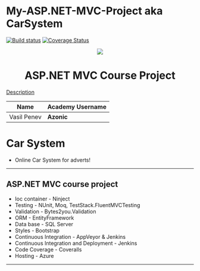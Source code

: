 # My-ASP.NET-MVC-Project aka CarSystem

[![Build status](https://ci.appveyor.com/api/projects/status/g84rboes8vytvasf?svg=true)](https://ci.appveyor.com/project/Azonic89/my-asp-net-mvc-project)  [![Coverage Status](https://coveralls.io/repos/github/Azonic89/My-ASP.NET-MVC-Project/badge.svg?branch=master)](https://coveralls.io/github/Azonic89/My-ASP.NET-MVC-Project?branch=master)


<p align="center">
<a href="http://academy.telerik.com/">
<img src="https://camo.githubusercontent.com/08ecbe7b67d65cc7c6990787e2836b27b4296f2d/68747470733a2f2f7261772e6769746875622e636f6d2f666c65787472792f54656c6572696b2d41636164656d792f6d61737465722f50726f6772616d6d696e6725323077697468253230432532332f436f6465732f4f746865722f54656c6572696b2e706e67"/>
</a>


<h1 align="center">ASP.NET MVC Course Project</h1>

[Description](https://github.com/TelerikAcademy/ASP.NET-MVC/tree/master/resources/Final%20Project/2017/README.md)

| Name              | Academy Username  |
|-------------------|-------------------|
|Vasil Penev        |__Azonic__         |

# Car System
  - Online Car System for adverts!
-----------------------------------------------------------------------------------------------------------------------

## ASP.NET MVC course project
  - Ioc container - Ninject 
  - Testing - NUnit, Moq, TestStack.FluentMVCTesting
  - Validation - Bytes2you.Validation
  - ORM - EntityFramework
  - Data base - SQL Server
  - Styles - Bootstrap 
  - Continuous Integration - AppVeyor & Jenkins
  - Continuous Integration and Deployment - Jenkins
  - Code Coverage - Coveralls
  - Hosting - Azure
-----------------------------------------------------------------------------------------------------------------------
